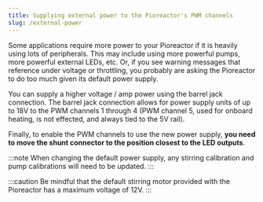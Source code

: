 ```yaml
---
title: Supplying external power to the Pioreactor's PWM channels
slug: /external-power
---
```


Some applications require more power to your Pioreactor if it is heavily using lots of peripherals. This may include using more powerful pumps, more powerful external LEDs, etc. Or, if you see warning messages that reference under voltage or throttling, you probably are asking the Pioreactor to do too much given its default power supply.

You can supply a higher voltage / amp power using the barrel jack connection. The barrel jack connection allows for power supply units of up to 18V to the PWM channels 1 through 4 (PWM channel 5, used for onboard heating, is not effected, and always tied to the 5V rail).

Finally, to enable the PWM channels to use the new power supply, **you need to move the shunt connector to the position closest to the LED outputs**.

:::note
When changing the default power supply, any stirring calibration and pump calibrations will need to be updated.
:::

:::caution
Be mindful that the default stirring motor provided with the Pioreactor has a maximum voltage of 12V.
:::



